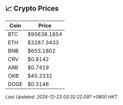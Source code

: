 ## 📈 Crypto Prices

| Coin | Price |
| ---- | ----- |
| BTC | $95638.1854 |
| ETH | $3287.3433 |
| BNB | $653.1802 |
| CRV | $0.8142 |
| ARB | $0.7419 |
| OKB | $45.2332 |
| DOGE | $0.3146 |

_Last Updated: 2024-12-23 03:32:22.097 +0800 HKT_